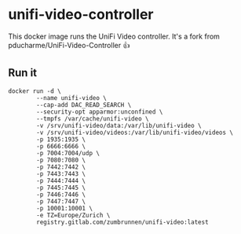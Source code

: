 # unifi-video-controller

This docker image runs the UniFi Video controller. It's a fork from pducharme/UniFi-Video-Controller :+1:

## Run it

```
docker run -d \
        --name unifi-video \
        --cap-add DAC_READ_SEARCH \
        --security-opt apparmor:unconfined \
        --tmpfs /var/cache/unifi-video \
        -v /srv/unifi-video/data:/var/lib/unifi-video \
        -v /srv/unifi-video/videos:/var/lib/unifi-video/videos \
        -p 1935:1935 \
        -p 6666:6666 \
        -p 7004:7004/udp \
        -p 7080:7080 \
        -p 7442:7442 \
        -p 7443:7443 \
        -p 7444:7444 \
        -p 7445:7445 \
        -p 7446:7446 \
        -p 7447:7447 \
        -p 10001:10001 \
        -e TZ=Europe/Zurich \
        registry.gitlab.com/zumbrunnen/unifi-video:latest
```
